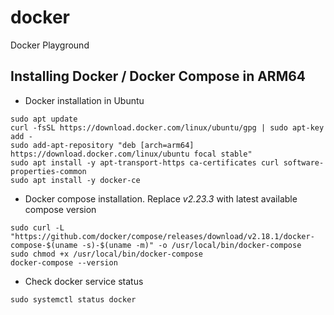 # docker
Docker Playground


## Installing Docker / Docker Compose in ARM64

- Docker installation in Ubuntu
```
sudo apt update
curl -fsSL https://download.docker.com/linux/ubuntu/gpg | sudo apt-key add -
sudo add-apt-repository "deb [arch=arm64] https://download.docker.com/linux/ubuntu focal stable"
sudo apt install -y apt-transport-https ca-certificates curl software-properties-common
sudo apt install -y docker-ce
```
- Docker compose installation. Replace *v2.23.3* with latest available compose version
```
sudo curl -L "https://github.com/docker/compose/releases/download/v2.18.1/docker-compose-$(uname -s)-$(uname -m)" -o /usr/local/bin/docker-compose
sudo chmod +x /usr/local/bin/docker-compose
docker-compose --version
```
- Check docker service status
```
sudo systemctl status docker
```